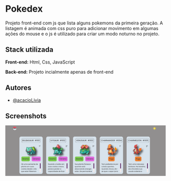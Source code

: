 
# Pokedex

Projeto front-end com js que lista alguns pokemons da primeira geração. A listagem é animada com css puro para adicionar movimento em algumas ações do mouse e o js é utilizado para criar um modo noturno no projeto.


## Stack utilizada

**Front-end:** Html, Css, JavaScript

**Back-end:** Projeto incialmente apenas de front-end


## Autores

- [@acacioLivia](https://github.com/acacioLivia)


## Screenshots

<img src="imagens\final-atualizacao.png" title="Imagem final do projeto"/>

